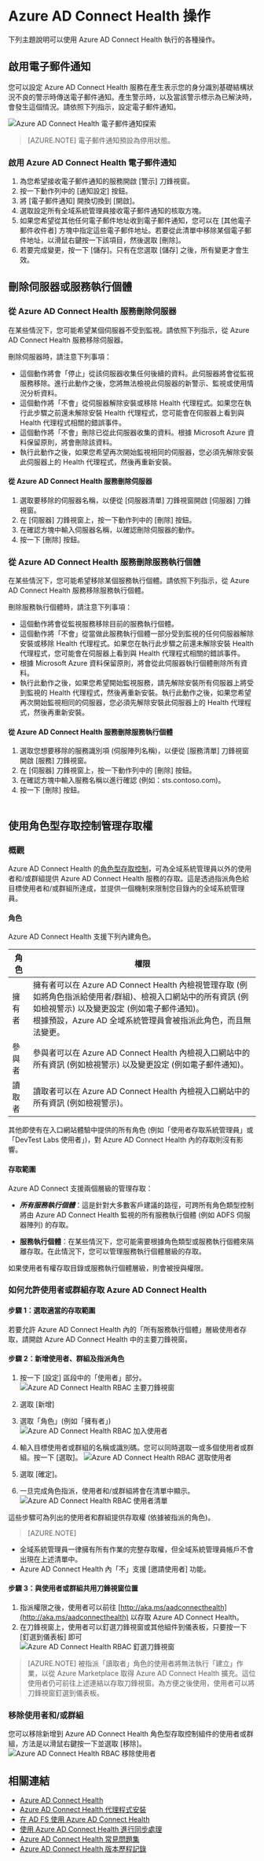 <properties
	pageTitle="Azure AD Connect Health 操作。"
	description="本文說明可以在您部署 Azure AD Connect Health 之後執行的其他操作。"
	services="active-directory"
	documentationCenter=""
	authors="karavar"
	manager="stevenpo"
	editor="curtand"/>

<tags
	ms.service="active-directory"
	ms.workload="identity"
	ms.tgt_pltfrm="na"
	ms.devlang="na"
	ms.topic="article"
	ms.date="02/21/2016"
	ms.author="vakarand"/>

# Azure AD Connect Health 操作

下列主題說明可以使用 Azure AD Connect Health 執行的各種操作。

## 啟用電子郵件通知
您可以設定 Azure AD Connect Health 服務在產生表示您的身分識別基礎結構狀況不良的警示時傳送電子郵件通知。產生警示時，以及當該警示標示為已解決時，會發生這個情況。請依照下列指示，設定電子郵件通知。

![Azure AD Connect Health 電子郵件通知探索](./media/active-directory-aadconnect-health/email_noti_discover.png)

>[AZURE.NOTE] 電子郵件通知預設為停用狀態。


### 啟用 Azure AD Connect Health 電子郵件通知

1. 為您希望接收電子郵件通知的服務開啟 [警示] 刀鋒視窗。
2. 按一下動作列中的 [通知設定] 按鈕。
3. 將 [電子郵件通知] 開換切換到 [開啟]。
4. 選取設定所有全域系統管理員接收電子郵件通知的核取方塊。
5. 如果您希望從其他任何電子郵件地址收到電子郵件通知，您可以在 [其他電子郵件收件者] 方塊中指定這些電子郵件地址。若要從此清單中移除某個電子郵件地址，以滑鼠右鍵按一下該項目，然後選取 [刪除]。
6. 若要完成變更，按一下 [儲存]。只有在您選取 [儲存] 之後，所有變更才會生效。

## 刪除伺服器或服務執行個體

### 從 Azure AD Connect Health 服務刪除伺服器
在某些情況下，您可能希望某個伺服器不受到監視。請依照下列指示，從 Azure AD Connect Health 服務移除伺服器。

刪除伺服器時，請注意下列事項：

- 這個動作將會「停止」從該伺服器收集任何後續的資料。此伺服器將會從監視服務移除。進行此動作之後，您將無法檢視此伺服器的新警示、監視或使用情況分析資料。
- 這個動作將「不會」從伺服器解除安裝或移除 Health 代理程式。如果您在執行此步驟之前還未解除安裝 Health 代理程式，您可能會在伺服器上看到與 Health 代理程式相關的錯誤事件。
- 這個動作將「不會」刪除已從此伺服器收集的資料。根據 Microsoft Azure 資料保留原則，將會刪除該資料。
- 執行此動作之後，如果您希望再次開始監視相同的伺服器，您必須先解除安裝此伺服器上的 Health 代理程式，然後再重新安裝。


#### 從 Azure AD Connect Health 服務刪除伺服器

1. 選取要移除的伺服器名稱，以便從 [伺服器清單] 刀鋒視窗開啟 [伺服器] 刀鋒視窗。
2. 在 [伺服器] 刀鋒視窗上，按一下動作列中的 [刪除] 按鈕。
3. 在確認方塊中輸入伺服器名稱，以確認刪除伺服器的動作。
4. 按一下 [刪除] 按鈕。


### 從 Azure AD Connect Health 服務刪除服務執行個體

在某些情況下，您可能希望移除某個服務執行個體。請依照下列指示，從 Azure AD Connect Health 服務移除服務執行個體。

刪除服務執行個體時，請注意下列事項：

- 這個動作將會從監視服務移除目前的服務執行個體。
- 這個動作將「不會」從當做此服務執行個體一部分受到監視的任何伺服器解除安裝或移除 Health 代理程式。如果您在執行此步驟之前還未解除安裝 Health 代理程式，您可能會在伺服器上看到與 Health 代理程式相關的錯誤事件。
- 根據 Microsoft Azure 資料保留原則，將會從此伺服器執行個體刪除所有資料。
- 執行此動作之後，如果您希望開始監視服務，請先解除安裝所有伺服器上將受到監視的 Health 代理程式，然後再重新安裝。執行此動作之後，如果您希望再次開始監視相同的伺服器，您必須先解除安裝此伺服器上的 Health 代理程式，然後再重新安裝。


#### 從 Azure AD Connect Health 服務刪除服務執行個體

1. 選取您想要移除的服務識別項 (伺服陣列名稱)，以便從 [服務清單] 刀鋒視窗開啟 [服務] 刀鋒視窗。
2. 在 [伺服器] 刀鋒視窗上，按一下動作列中的 [刪除] 按鈕。
3. 在確認方塊中輸入服務名稱以進行確認 (例如：sts.contoso.com)。
4. 按一下 [刪除] 按鈕。<br><br>


[//]: # "Start of RBAC section"
## 使用角色型存取控制管理存取權
### 概觀
Azure AD Connect Health 的[角色型存取控制](role-based-access-control-configure.md)，可為全域系統管理員以外的使用者和/或群組提供 Azure AD Connect Health 服務的存取。這是透過指派角色給目標使用者和/或群組所達成，並提供一個機制來限制您目錄內的全域系統管理員。

#### 角色
Azure AD Connect Health 支援下列內建角色。

| 角色 | 權限 |
| ----------- | ---------- |
| 擁有者 | 擁有者可以在 Azure AD Connect Health 內檢視管理存取 (例如將角色指派給使用者/群組)、檢視入口網站中的所有資訊 (例如檢視警示) 以及變更設定 (例如電子郵件通知)。<br>根據預設，Azure AD 全域系統管理員會被指派此角色，而且無法變更。 |
|參與者| 參與者可以在 Azure AD Connect Health 內檢視入口網站中的所有資訊 (例如檢視警示) 以及變更設定 (例如電子郵件通知)。|
|讀取者| 讀取者可以在 Azure AD Connect Health 內檢視入口網站中的所有資訊 (例如檢視警示)。|

其他即使有在入口網站體驗中提供的所有角色 (例如「使用者存取系統管理員」或「DevTest Labs 使用者」)，對 Azure AD Connect Health 內的存取則沒有影響。

#### 存取範圍

Azure AD Connect 支援兩個層級的管理存取：

- ***所有服務執行個體***：這是針對大多數客戶建議的路徑，可跨所有角色類型控制將由 Azure AD Connect Health 監視的所有服務執行個體 (例如 ADFS 伺服器陣列) 的存取。

- **服務執行個體**：在某些情況下，您可能需要根據角色類型或服務執行個體來隔離存取。在此情況下，您可以管理服務執行個體層級的存取。

如果使用者有權存取目錄或服務執行個體層級，則會被授與權限。


### 如何允許使用者或群組存取 Azure AD Connect Health
#### 步驟 1：選取適當的存取範圍
若要允許 Azure AD Connect Health 內的「所有服務執行個體」層級使用者存取，請開啟 Azure AD Connect Health 中的主要刀鋒視窗。<br>
#### 步驟 2：新增使用者、群組及指派角色
1. 按一下 [設定] 區段中的「使用者」部分。<br> 
![Azure AD Connect Health RBAC 主要刀鋒視窗](./media/active-directory-aadconnect-health/RBAC_main_blade.png)
2. 選取 [新增]
3. 選取「角色」(例如「擁有者」)<br> 
![Azure AD Connect Health RBAC 加入使用者](./media/active-directory-aadconnect-health/RBAC_add.png)
4. 輸入目標使用者或群組的名稱或識別碼。您可以同時選取一或多個使用者或群組。按一下 [選取]。
![Azure AD Connect Health RBAC 選取使用者](./media/active-directory-aadconnect-health/RBAC_select_users.png)
5. 選取 [確定]。<br>

6. 一旦完成角色指派，使用者和/或群組將會在清單中顯示。<br> 
![Azure AD Connect Health RBAC 使用者清單](./media/active-directory-aadconnect-health/RBAC_user_list.png)

這些步驟可為列出的使用者和群組提供存取權 (依據被指派的角色)。
>[AZURE.NOTE]
- 全域系統管理員一律擁有所有作業的完整存取權，但全域系統管理員帳戶不會出現在上述清單中。
- Azure AD Connect Health 內「不」支援 [邀請使用者] 功能。

#### 步驟 3：與使用者或群組共用刀鋒視窗位置
1. 指派權限之後，使用者可以前往 [http://aka.ms/aadconnecthealth](http://aka.ms/aadconnecthealth) 以存取 Azure AD Connect Health。
2. 在刀鋒視窗上，使用者可以釘選刀鋒視窗或其他組件到儀表板，只要按一下 [釘選到儀表板] 即可<br> 
![Azure AD Connect Health RBAC 釘選刀鋒視窗](./media/active-directory-aadconnect-health/RBAC_pin_blade.png)


>[AZURE.NOTE] 被指派「讀取者」角色的使用者將無法執行「建立」作業，以從 Azure Marketplace 取得 Azure AD Connect Health 擴充。這位使用者仍可前往上述連結以存取刀鋒視窗。為方便之後使用，使用者可以將刀鋒視窗釘選到儀表板。

### 移除使用者和/或群組
您可以移除新增到 Azure AD Connect Health 角色型存取控制組件的使用者或群組，方法是以滑鼠右鍵按一下並選取 [移除]。<br> 
![Azure AD Connect Health RBAC 移除使用者](./media/active-directory-aadconnect-health/RBAC_remove.png)

[//]: # "End of RBAC section"

## 相關連結

* [Azure AD Connect Health](active-directory-aadconnect-health.md)
* [Azure AD Connect Health 代理程式安裝](active-directory-aadconnect-health-agent-install.md)
* [在 AD FS 使用 Azure AD Connect Health](active-directory-aadconnect-health-adfs.md)
* [使用 Azure AD Connect Health 進行同步處理](active-directory-aadconnect-health-sync.md)
* [Azure AD Connect Health 常見問題集](active-directory-aadconnect-health-faq.md)
* [Azure AD Connect Health 版本歷程記錄](active-directory-aadconnect-health-version-history.md)

<!---HONumber=AcomDC_0518_2016-->